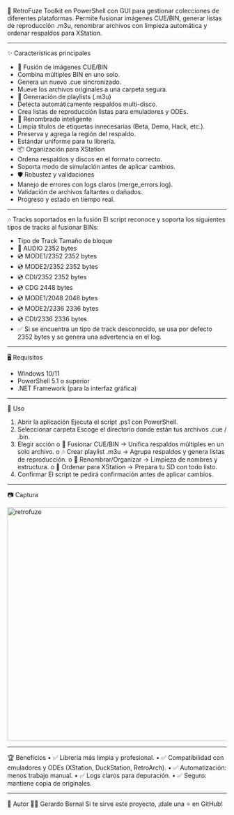 💾 RetroFuze
Toolkit en PowerShell con GUI para gestionar colecciones de diferentes plataformas.
Permite fusionar imágenes CUE/BIN, generar listas de reproducción .m3u, renombrar archivos con limpieza automática y ordenar respaldos para XStation.
________________________________________
✨ Características principales

- 📄 Fusión de imágenes CUE/BIN
-	Combina múltiples BIN en uno solo.
- Genera un nuevo .cue sincronizado.
-	Mueve los archivos originales a una carpeta segura.
-	🎵 Generación de playlists (.m3u)
-	Detecta automáticamente respaldos multi-disco.
-	Crea listas de reproducción listas para emuladores y ODEs.
-	🧼 Renombrado inteligente
-	Limpia títulos de etiquetas innecesarias (Beta, Demo, Hack, etc.).
-	Preserva y agrega la región del respaldo.
-	Estándar uniforme para tu librería.
-	📦 Organización para XStation
-	Ordena respaldos y discos en el formato correcto.
-	Soporta modo de simulación antes de aplicar cambios.
-	🛡️ Robustez y validaciones
-	Manejo de errores con logs claros (merge_errors.log).
-	Validación de archivos faltantes o dañados.
-	Progreso y estado en tiempo real.
________________________________________
🎶 Tracks soportados en la fusión
El script reconoce y soporta los siguientes tipos de tracks al fusionar BINs:
- Tipo de Track	Tamaño de bloque
- 🎵 AUDIO	2352 bytes
- 💿 MODE1/2352	2352 bytes
- 💿 MODE2/2352	2352 bytes
- 💿 CDI/2352	2352 bytes
- 💿 CDG	2448 bytes
- 💿 MODE1/2048	2048 bytes
- 💿 MODE2/2336	2336 bytes
- 💿 CDI/2336	2336 bytes
- ✅ Si se encuentra un tipo de track desconocido, se usa por defecto 2352 bytes y se genera una advertencia en el log.
________________________________________
🖥️ Requisitos
-	Windows 10/11
-	PowerShell 5.1 o superior
-	.NET Framework (para la interfaz gráfica)
________________________________________
🚀 Uso
1.	Abrir la aplicación
Ejecuta el script .ps1 con PowerShell.
2.	Seleccionar carpeta
Escoge el directorio donde están tus archivos .cue / .bin.
3.	Elegir acción
o	🔄 Fusionar CUE/BIN → Unifica respaldos múltiples en un solo archivo.
o	🎶 Crear playlist .m3u → Agrupa respaldos y genera listas de reproducción.
o	🧹 Renombrar/Organizar → Limpieza de nombres y estructura.
o	📂 Ordenar para XStation → Prepara tu SD con todo listo.
4.	Confirmar
El script te pedirá confirmación antes de aplicar cambios.
________________________________________
📷 Captura

<img width="515" height="535" alt="retrofuze" src="https://github.com/user-attachments/assets/fce8bdbe-8012-4525-9899-40cd42718051" />

________________________________________
🏆 Beneficios
•	✅ Librería más limpia y profesional.
•	✅ Compatibilidad con emuladores y ODEs (XStation, DuckStation, RetroArch).
•	✅ Automatización: menos trabajo manual.
•	✅ Logs claros para depuración.
•	✅ Seguro: mantiene copia de originales.
________________________________________
📌 Autor
👨‍💻 Gerardo Bernal
Si te sirve este proyecto, ¡dale una ⭐ en GitHub!
